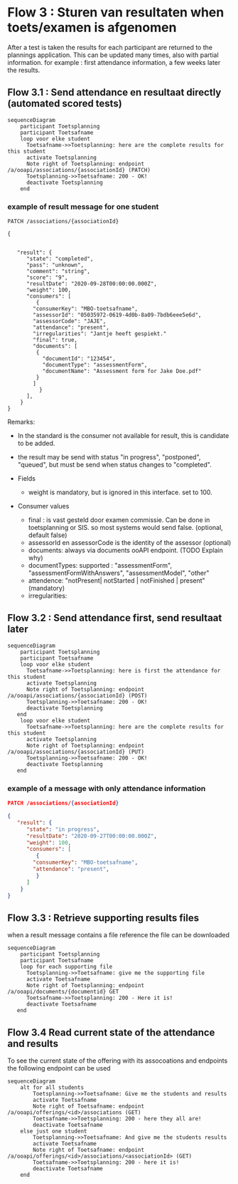 # Flow 3 : Sturen van resultaten when toets/examen is afgenomen

After a test is taken the results for each participant are returned to the plannings application. This can be updated many times, also with partial information. for example : first attendance information, a few weeks later the results.

## Flow 3.1 : Send attendance en resultaat directly (automated scored tests)

```mermaid
sequenceDiagram
    participant Toetsplanning
    participant Toetsafname
    loop voor elke student
      Toetsafname->>Toetsplanning: here are the complete results for this student
      activate Toetsplanning
      Note right of Toetsplanning: endpoint /a/ooapi/associations/{associationId} (PATCH)
      Toetsplanning->>Toetsafname: 200 - OK!
      deactivate Toetsplanning
    end
```
   
### example of result message for one student
```
PATCH /associations/{associationId}

{
	

   "result": {
      "state": "completed",
      "pass": "unknown",
      "comment": "string",
      "score": "9",
      "resultDate": "2020-09-28T00:00:00.000Z",
      "weight": 100,
      "consumers": [
	     {
		"consumerKey": "MBO-toetsafname",
		"assessorId": "05035972-0619-4d0b-8a09-7bdb6eee5e6d",
		"assessorCode": "JAJE",
		"attendance": "present",
		"irregularities": "Jantje heeft gespiekt."
		"final": true,
		"documents": [
		 {
		   "documentId": "123454",
		   "documentType": "assessmentForm",
		   "documentName": "Assessment form for Jake Doe.pdf"
		 }
		]
	      }
      ],
    }
}
```
Remarks:
- In the standard is the consumer not available for result, this is candidate to be added.
- the result may be send with status "in progress", "postponed", "queued", but must be send when status changes to "completed".

- Fields
	- weight is mandatory, but is ignored in this interface. set to 100.
- Consumer values
	- final : is vast gesteld door examen commissie. Can be done in toetsplanning or SIS. so most systems would send false. (optional, default false)
	- assessorId en assessorCode is the identity of the assessor (optional)
	- documents: always via documents ooAPI endpoint. (TODO Explain why)
	- documentTypes: supported : "assessmentForm", "assessmentFormWithAnswers", "assessmentModel", "other"
	- attendence: "notPresent| notStarted | notFinished | present" (mandatory)
	- irregularities: <to be added>

## Flow 3.2 : Send attendance first, send resultaat later
```mermaid
sequenceDiagram
    participant Toetsplanning
    participant Toetsafname
    loop voor elke student
      Toetsafname->>Toetsplanning: here is first the attendance for this student
      activate Toetsplanning
      Note right of Toetsplanning: endpoint /a/ooapi/associations/{associationId} (POST)
      Toetsplanning->>Toetsafname: 200 - OK!
      deactivate Toetsplanning
   end
    loop voor elke student
      Toetsafname->>Toetsplanning: here are the complete results for this student
      activate Toetsplanning
      Note right of Toetsplanning: endpoint /a/ooapi/associations/{associationId} (PUT)
      Toetsplanning->>Toetsafname: 200 - OK!
      deactivate Toetsplanning
   end
```

### example of a message with only attendance information
```json
PATCH /associations/{associationId}

{
   "result": {
      "state": "in progress",
      "resultDate": "2020-09-27T00:00:00.000Z",
      "weight": 100,
      "consumers": [
	     {
		"consumerKey": "MBO-toetsafname",
		"attendance": "present",
	     }
      ]
    }
}
```
 
## Flow 3.3 : Retrieve supporting results files
when a result message contains a file reference the file can be downloaded
```mermaid
sequenceDiagram
    participant Toetsplanning
    participant Toetsafname
    loop for each supporting file
      Toetsplanning->>Toetsafname: give me the supporting file
      activate Toetsafname
      Note right of Toetsplanning: endpoint /a/ooapi/documents/{documentid} GET
      Toetsafname->>Toetsplanning: 200 - Here it is!
      deactivate Toetsafname
   end

```

## Flow 3.4 Read current state of the attendance and results
To see the current state of the offering with its assocoations and endpoints the following endpoint can be used
```mermaid
sequenceDiagram
    alt for all students
        Toetsplanning->>Toetsafname: Give me the students and results
        activate Toetsafname
        Note right of Toetsafname: endpoint /a/ooapi/offerings/<id>/associations (GET)
        Toetsafname->>Toetsplanning: 200 - here they all are!
        deactivate Toetsafname
    else just one student
        Toetsplanning->>Toetsafname: And give me the students results
        activate Toetsafname
        Note right of Toetsafname: endpoint /a/ooapi/offerings/<id>/associations/<associationId> (GET)
        Toetsafname->>Toetsplanning: 200 - here it is!
        deactivate Toetsafname
    end
```
